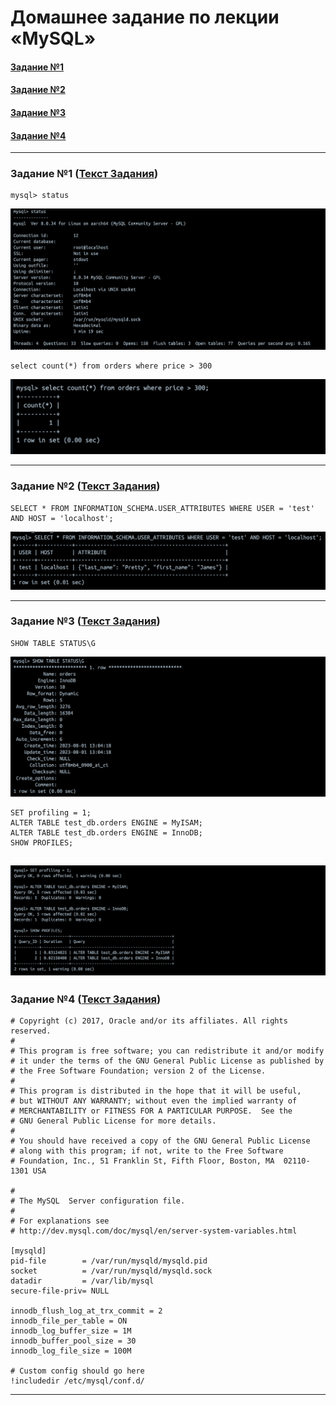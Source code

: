 # Домашнее задание по лекции «MySQL»

#### [Задание №1](#задание-1-текст-задания)
#### [Задание №2](#задание-2-текст-задания)
#### [Задание №3](#задание-3-текст-задания)
#### [Задание №4](#задание-4-текст-задания)

---

### Задание №1 ([Текст Задания](https://github.com/netology-code/bd-dev-homeworks/blob/main/06-db-03-mysql/README.md#%D0%B7%D0%B0%D0%B4%D0%B0%D1%87%D0%B0-1))
```mysql
mysql> status
```
![hw-61-1-1.png](assets%2Fimages%2Fhw-61%2Fhw-61-1-1.png)

```mysql
select count(*) from orders where price > 300
```
![hw-61-1-2.png](assets%2Fimages%2Fhw-61%2Fhw-61-1-2.png)

---

### Задание №2 ([Текст Задания](https://github.com/netology-code/bd-dev-homeworks/blob/main/06-db-03-mysql/README.md#%D0%B7%D0%B0%D0%B4%D0%B0%D1%87%D0%B0-2))

```mysql
SELECT * FROM INFORMATION_SCHEMA.USER_ATTRIBUTES WHERE USER = 'test' AND HOST = 'localhost';
```

![hw-61-2-1.png](assets%2Fimages%2Fhw-61%2Fhw-61-2-1.png)

---

### Задание №3 ([Текст Задания](https://github.com/netology-code/bd-dev-homeworks/blob/main/06-db-03-mysql/README.md#%D0%B7%D0%B0%D0%B4%D0%B0%D1%87%D0%B0-3))

```mysql
SHOW TABLE STATUS\G
```

![hw-61-3-1.png](assets%2Fimages%2Fhw-61%2Fhw-61-3-1.png)

```mysql
SET profiling = 1;
ALTER TABLE test_db.orders ENGINE = MyISAM;
ALTER TABLE test_db.orders ENGINE = InnoDB;
SHOW PROFILES;
```

![hw-61-3-2.png](assets%2Fimages%2Fhw-61%2Fhw-61-3-2.png)
---

### Задание №4 ([Текст Задания](https://github.com/netology-code/bd-dev-homeworks/blob/main/06-db-03-mysql/README.md#%D0%B7%D0%B0%D0%B4%D0%B0%D1%87%D0%B0-4))

```
# Copyright (c) 2017, Oracle and/or its affiliates. All rights reserved.
#
# This program is free software; you can redistribute it and/or modify
# it under the terms of the GNU General Public License as published by
# the Free Software Foundation; version 2 of the License.
#
# This program is distributed in the hope that it will be useful,
# but WITHOUT ANY WARRANTY; without even the implied warranty of
# MERCHANTABILITY or FITNESS FOR A PARTICULAR PURPOSE.  See the
# GNU General Public License for more details.
#
# You should have received a copy of the GNU General Public License
# along with this program; if not, write to the Free Software
# Foundation, Inc., 51 Franklin St, Fifth Floor, Boston, MA  02110-1301 USA

#
# The MySQL  Server configuration file.
#
# For explanations see
# http://dev.mysql.com/doc/mysql/en/server-system-variables.html

[mysqld]
pid-file        = /var/run/mysqld/mysqld.pid
socket          = /var/run/mysqld/mysqld.sock
datadir         = /var/lib/mysql
secure-file-priv= NULL

innodb_flush_log_at_trx_commit = 2
innodb_file_per_table = ON
innodb_log_buffer_size = 1M
innodb_buffer_pool_size = 30
innodb_log_file_size = 100M

# Custom config should go here
!includedir /etc/mysql/conf.d/
```

---
